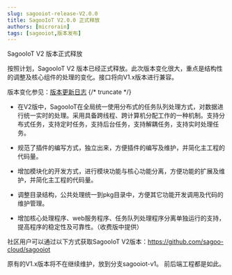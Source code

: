 ```yaml
---
slug: sagooiot-release-V2.0.0
title: SagooIoT V2.0.0 正式释放
authors: [microrain]
tags: [sagooiot,版本发布]
---
```


SagooIoT V2 版本正式释放

按照计划，SagooIoT V2 版本已经正式释放。此次版本变化很大，重点是结构性的调整及核心组件的处理的变化。接口将向V1.x版本进行兼容。

版本变化参见：[版本更新日志](/docs/base/history)
{/* truncate */}
- 在V2版中，SagooIoT在全局统一使用分布式的任务队列处理方式，对数据进行统一实时的处理。采用具备跨线程、跨计算机分配工作的一种机制。支持分布式任务，支持定时任务，支持后台任务，支持解耦任务，支持实时处理任务。

- 规范了插件的编写方式，独立出来，方便插件的编写及维护，并简化主工程的代码量。

- 增加模块化的开发方式，进行模块功能与核心功能分离，方便功能的扩展及维护，并简化主工程的代码量。

- 调整目录结构，公共处理统一到pkg目录中，方便其它功能开发调用及代码的维护管理。

- 增加核心处理程序、web服务程序、任务队列处理程序分离单独运行的支持，提高程序的稳定性及可靠性。（收费版中提供）

社区用户可以通过以下方式获取SagooIoT V2版本：https://github.com/sagoo-cloud/sagooiot

原有的V1.x版本将不在继续维护，放到分支sagooiot-v1。 前后端工程都是如此。

